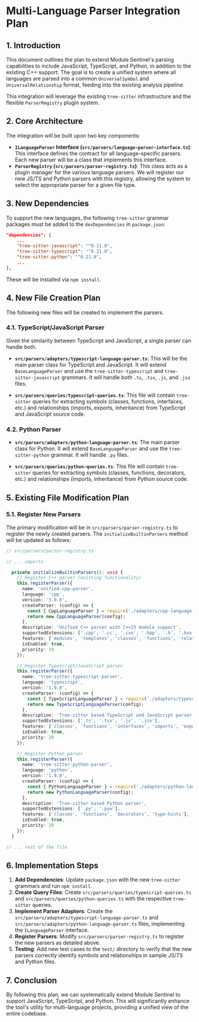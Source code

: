 
# Multi-Language Parser Integration Plan

## 1. Introduction

This document outlines the plan to extend Module Sentinel's parsing capabilities to include JavaScript, TypeScript, and Python, in addition to the existing C++ support. The goal is to create a unified system where all languages are parsed into a common `UniversalSymbol` and `UniversalRelationship` format, feeding into the existing analysis pipeline.

This integration will leverage the existing `tree-sitter` infrastructure and the flexible `ParserRegistry` plugin system.

## 2. Core Architecture

The integration will be built upon two key components:

*   **`ILanguageParser` Interface (`src/parsers/language-parser-interface.ts`)**: This interface defines the contract for all language-specific parsers. Each new parser will be a class that implements this interface.
*   **`ParserRegistry` (`src/parsers/parser-registry.ts`)**: This class acts as a plugin manager for the various language parsers. We will register our new JS/TS and Python parsers with this registry, allowing the system to select the appropriate parser for a given file type.

## 3. New Dependencies

To support the new languages, the following `tree-sitter` grammar packages must be added to the `devDependencies` in `package.json`:

```json
"dependencies": {
    ...
    "tree-sitter-javascript": "^0.21.0",
    "tree-sitter-typescript": "^0.21.0",
    "tree-sitter-python": "^0.21.0",
    ...
},
```

These will be installed via `npm install`.

## 4. New File Creation Plan

The following new files will be created to implement the parsers.

### 4.1. TypeScript/JavaScript Parser

Given the similarity between TypeScript and JavaScript, a single parser can handle both.

*   **`src/parsers/adapters/typescript-language-parser.ts`**: This will be the main parser class for TypeScript and JavaScript. It will extend `BaseLanguageParser` and use the `tree-sitter-typescript` and `tree-sitter-javascript` grammars. It will handle both `.ts`, `.tsx`, `.js`, and `.jsx` files.

*   **`src/parsers/queries/typescript-queries.ts`**: This file will contain `tree-sitter` queries for extracting symbols (classes, functions, interfaces, etc.) and relationships (imports, exports, inheritance) from TypeScript and JavaScript source code.

### 4.2. Python Parser

*   **`src/parsers/adapters/python-language-parser.ts`**: The main parser class for Python. It will extend `BaseLanguageParser` and use the `tree-sitter-python` grammar. It will handle `.py` files.

*   **`src/parsers/queries/python-queries.ts`**: This file will contain `tree-sitter` queries for extracting symbols (classes, functions, decorators, etc.) and relationships (imports, inheritance) from Python source code.

## 5. Existing File Modification Plan

### 5.1. Register New Parsers

The primary modification will be in `src/parsers/parser-registry.ts` to register the newly created parsers. The `initializeBuiltinParsers` method will be updated as follows:

```typescript
// src/parsers/parser-registry.ts

// ... imports

  private initializeBuiltinParsers(): void {
    // Register C++ parser (existing functionality)
    this.registerParser({
      name: 'unified-cpp-parser',
      language: 'cpp',
      version: '3.0.0',
      createParser: (config) => {
        const { CppLanguageParser } = require('./adapters/cpp-language-parser.js');
        return new CppLanguageParser(config);
      },
      description: 'Unified C++ parser with C++23 module support',
      supportedExtensions: ['.cpp', '.cc', '.cxx', '.hpp', '.h', '.hxx', '.ixx'],
      features: ['modules', 'templates', 'classes', 'functions', 'relationships', 'patterns'],
      isEnabled: true,
      priority: 10
    });

    // Register TypeScript/JavaScript parser
    this.registerParser({
      name: 'tree-sitter-typescript-parser',
      language: 'typescript',
      version: '1.0.0',
      createParser: (config) => {
        const { TypeScriptLanguageParser } = require('./adapters/typescript-language-parser.js');
        return new TypeScriptLanguageParser(config);
      },
      description: 'Tree-sitter based TypeScript and JavaScript parser',
      supportedExtensions: ['.ts', '.tsx', '.js', '.jsx'],
      features: ['classes', 'functions', 'interfaces', 'imports', 'exports', 'decorators'],
      isEnabled: true,
      priority: 20
    });

    // Register Python parser
    this.registerParser({
      name: 'tree-sitter-python-parser',
      language: 'python',
      version: '1.0.0',
      createParser: (config) => {
        const { PythonLanguageParser } = require('./adapters/python-language-parser.js');
        return new PythonLanguageParser(config);
      },
      description: 'Tree-sitter based Python parser',
      supportedExtensions: ['.py', '.pyw'],
      features: ['classes', 'functions', 'decorators', 'type-hints'],
      isEnabled: true,
      priority: 20
    });
  }

// ... rest of the file
```

## 6. Implementation Steps

1.  **Add Dependencies**: Update `package.json` with the new `tree-sitter` grammars and run `npm install`.
2.  **Create Query Files**: Create `src/parsers/queries/typescript-queries.ts` and `src/parsers/queries/python-queries.ts` with the respective `tree-sitter` queries.
3.  **Implement Parser Adapters**: Create the `src/parsers/adapters/typescript-language-parser.ts` and `src/parsers/adapters/python-language-parser.ts` files, implementing the `ILanguageParser` interface.
4.  **Register Parsers**: Modify `src/parsers/parser-registry.ts` to register the new parsers as detailed above.
5.  **Testing**: Add new test cases to the `test/` directory to verify that the new parsers correctly identify symbols and relationships in sample JS/TS and Python files.

## 7. Conclusion

By following this plan, we can systematically extend Module Sentinel to support JavaScript, TypeScript, and Python. This will significantly enhance the tool's utility for multi-language projects, providing a unified view of the entire codebase.
